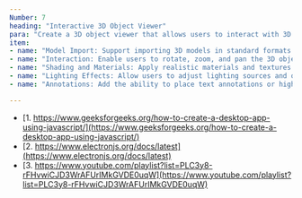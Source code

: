 ```yaml
---
Number: 7
heading: "Interactive 3D Object Viewer"
para: "Create a 3D object viewer that allows users to interact with 3D models of various objects (e.g., car, building, or product). The application should include:"
item: 
- name: "Model Import: Support importing 3D models in standard formats like STL, OBJ, or FBX."
- name: "Interaction: Enable users to rotate, zoom, and pan the 3D object. Use mouse or touch gestures for interaction."
- name: "Shading and Materials: Apply realistic materials and textures to objects, including different shading models (Phong, Gouraud, etc.)."
- name: "Lighting Effects: Allow users to adjust lighting sources and observe the effects on the 3D object."
- name: "Annotations: Add the ability to place text annotations or highlights on the 3D model for specific features."

---
```


- [1. https://www.geeksforgeeks.org/how-to-create-a-desktop-app-using-javascript/](https://www.geeksforgeeks.org/how-to-create-a-desktop-app-using-javascript/)
- [2. https://www.electronjs.org/docs/latest](https://www.electronjs.org/docs/latest)
- [3. https://www.youtube.com/playlist?list=PLC3y8-rFHvwiCJD3WrAFUrIMkGVDE0uqW](https://www.youtube.com/playlist?list=PLC3y8-rFHvwiCJD3WrAFUrIMkGVDE0uqW)
